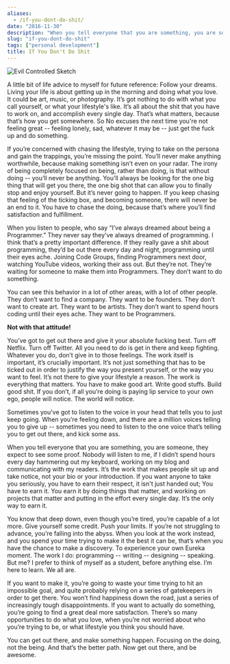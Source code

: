 ```yaml
---
aliases:
  - /if-you-dont-do-shit/
date: "2016-11-30"
description: "When you tell everyone that you are something, you are someone, they expect to see some proof. You gotta get up and fucking do something!"
slug: "if-you-dont-do-shit"
tags: ["personal development"]
title: If You Don't Do Shit
---
```



![Evil Controlled Sketch][]


A little bit of life advice to myself for future reference: Follow your dreams. Living your life is about getting up in the morning and doing what you love. It could be art, music, or photography. It’s got nothing to do with what you call yourself, or what your lifestyle's like. It’s all about the shit that you have to work on, and accomplish every single day. That’s what matters, because that’s how you get somewhere. So No excuses the next time you're not feeling great -- feeling lonely, sad, whatever it may be -- just get the fuck up and do something.

If you’re concerned with chasing the lifestyle, trying to take on the persona and gain the trappings, you’re missing the point. You’ll never make anything worthwhile, because making something isn’t even on your radar. The irony of being completely focused on being, rather than doing, is that without doing -- you’ll never be anything. You’ll always be looking for the one big thing that will get you there, the one big shot that can allow you to finally stop and enjoy yourself. But it’s never going to happen. If you keep chasing that feeling of the ticking box, and becoming someone, there will never be an end to it. You have to chase the doing, because that’s where you’ll find satisfaction and fulfillment.

When you listen to people, who say “I’ve always dreamed about being a Programmer.” They never say they’ve always dreamed of programming. I think that’s a pretty important difference. If they really gave a shit about programming, they’d be out there every day and night, programming until their eyes ache.  Joining Code Groups, finding Programmers next door, watching YouTube videos, working their ass out. But they’re not. They’re waiting for someone to make them into Programmers. They don’t want to do something.

You can see this behavior in a lot of other areas, with a lot of other people. They don’t want to find a company. They want to be founders. They don’t want to create art. They want to be artists. They don’t want to spend hours coding until their eyes ache. They want to be Programmers.

**Not with that attitude!**

You’ve got to get out there and give it your absolute fucking best. Turn off Netflix. Turn off Twitter. All you need to do is get in there and keep fighting. Whatever you do, don’t give in to those feelings. The work itself is important, it’s crucially important. It’s not just something that has to be ticked out in order to justify the way you present yourself, or the way you want to feel. It’s not there to give your lifestyle a reason. The work is everything that matters. You have to make good art. Write good stuffs. Build good shit. If you don’t, if all you’re doing is paying lip service to your own ego, people will notice. The world will notice.

Sometimes you’ve got to listen to the voice in your head that tells you to just keep going. When you’re feeling down, and there are a million voices telling you to give up -- sometimes you need to listen to the one voice that’s telling you to get out there, and kick some ass.

When you tell everyone that you are something, you are someone, they expect to see some proof. Nobody will listen to me, if I didn’t spend hours every day hammering out my keyboard, working on my blog and communicating with my readers. It’s the work that makes people sit up and take notice, not your bio or your introduction. If you want anyone to take you seriously, you have to earn their respect, it isn't just handed out; You have to earn it. You earn it by doing things that matter, and working on projects that matter and putting in the effort every single day. It’s the only way to earn it.

You know that deep down, even though you’re tired, you’re capable of a lot more. Give yourself some credit. Push your limits. If you’re not struggling to advance, you’re falling into the abyss. When you look at the work instead, and you spend your time trying to make it the best it can be, that’s when you have the chance to make a discovery. To experience your own Eureka moment. 
The work I do: programming -- writing -- designing -- speaking. But me? I prefer to think of myself as a student, before anything else. I’m here to learn. We all are.

If you want to make it, you’re going to waste your time trying to hit an impossible goal, and quite probably relying on a series of gatekeepers in order to get there. You won’t find happiness down the road, just a series of increasingly tough disappointments. If you want to actually do something, you’re going to find a great deal more satisfaction. There’s so many opportunities to do what you love, when you’re not worried about who you’re trying to be, or what lifestyle you think you should have.

You can get out there, and make something happen. Focusing on the doing, not the being. And that’s the better path. Now get out there, and be awesome.


  [Evil Controlled Sketch]: /static/images/2016/evil-controlled-sketch.jpg "Evil Controlled Sketch"